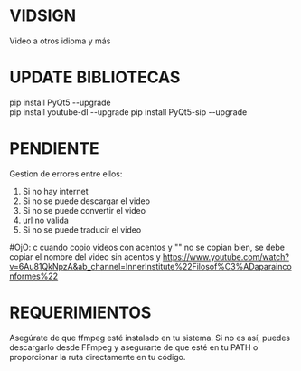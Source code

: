# VIDSIGN
Video a otros idioma y más


# UPDATE BIBLIOTECAS
pip install PyQt5 --upgrade  
pip install youtube-dl --upgrade
pip install PyQt5-sip --upgrade


# PENDIENTE
Gestion de errores entre ellos:
1. Si no hay internet
2. Si no se puede descargar el video
3. Si no se puede convertir el video
4. url no valida
5. Si no se puede traducir el video


#OjO: c
cuando copio videos con acentos y "" no se copian bien, se debe copiar el nombre del video sin acentos y 
https://www.youtube.com/watch?v=6Au81QkNpzA&ab_channel=InnerInstitute%22Filosof%C3%ADaparainconformes%22


# REQUERIMIENTOS
Asegúrate de que ffmpeg esté instalado en tu sistema. Si no es así, puedes descargarlo desde FFmpeg y asegurarte de que esté en tu PATH o proporcionar la ruta directamente en tu código.